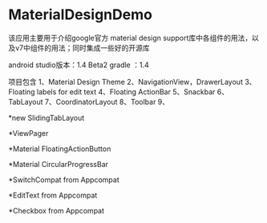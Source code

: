 # MaterialDesignDemo
该应用主要用于介绍google官方 material design support库中各组件的用法，以及v7中组件的用法；同时集成一些好的开源库

android studio版本：1.4 Beta2
gradle ：1.4

项目包含
1、Material Design Theme
2、NavigationView，DrawerLayout
3、Floating labels for edit text
4、Floating ActionBar
5、Snackbar
6、TabLayout
7、CoordinatorLayout
8、Toolbar
9、

*new SlidingTabLayout

*ViewPager

*Material FloatingActionButton

*Material CircularProgressBar

*SwitchCompat from Appcompat

*EditText from Appcompat

*Checkbox from Appcompat


